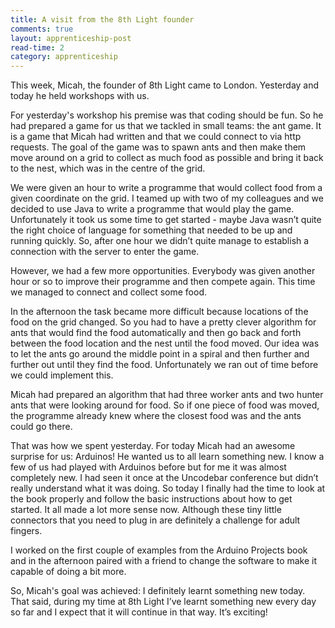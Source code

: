 ```yaml
---
title: A visit from the 8th Light founder
comments: true
layout: apprenticeship-post
read-time: 2
category: apprenticeship
---
```


This week, Micah, the founder of 8th Light came to London. Yesterday and today he held workshops with us.

<!--break-->

For yesterday's workshop his premise was that coding should be fun. So he had prepared a game for us that we tackled in small teams: the ant game. It is a game that Micah had written and that we could connect to via http requests. The goal of the game was to spawn ants and then make them move around on a grid to collect as much food as possible and bring it back to the nest, which was in the centre of the grid.

We were given an hour to write a programme that would collect food from a given coordinate on the grid. I teamed up with two of my colleagues and we decided to use Java to write a programme that would play the game. Unfortunately it took us some time to get started - maybe Java wasn’t quite the right choice of language for something that needed to be up and running quickly. So, after one hour we didn’t quite manage to establish a connection with the server to enter the game.

However, we had a few more opportunities. Everybody was given another hour or so to improve their programme and then compete again. This time we managed to connect and collect some food.

In the afternoon the task became more difficult because locations of the food on the grid changed. So you had to have a pretty clever algorithm for ants that would find the food automatically and then go back and forth between the food location and the nest until the food moved. Our idea was to let the ants go around the middle point in a spiral and then further and further out until they find the food. Unfortunately we ran out of time before we could implement this. 

Micah had prepared an algorithm that had three worker ants and two hunter ants that were looking around for food. So if one piece of food was moved, the programme already knew where the closest food was and the ants could go there. 

That was how we spent yesterday. For today Micah had an awesome surprise for us: Arduinos! He wanted us to all learn something new. I know a few of us had played with Arduinos before but for me it was almost completely new. I had seen it once at the Uncodebar conference but didn’t really understand what it was doing. So today I finally had the time to look at the book properly and follow the basic instructions about how to get started. It all made a lot more sense now. Although these tiny little connectors that you need to plug in are definitely a challenge for adult fingers.

I worked on the first couple of examples from the Arduino Projects book and in the afternoon paired with a friend to change the software to make it capable of doing a bit more.

So, Micah's goal was achieved: I definitely learnt something new today. That said, during my time at 8th Light I’ve learnt something new every day so far and I expect that it will continue in that way. It’s exciting!